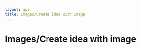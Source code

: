 ```yaml
---
layout: api
title: Images/Create idea with image
---
```


# Images/Create idea with image

<api-explorer resource="http://api.rusic.com/buckets/:bucket_id/ideas" method="POST">
  <api-header name="Accept" required="true" value="application/vnd.rusic.v1+json" editable-key="false" editable-value="false"></api-header>
  <api-header name="X-Rusic-Participant-Token" required="true" value="" editable-key="false"></api-header>
  <api-header name="X-API-Key" required="true" value="abc123" editable-key="false"></api-header>
  <api-part name="idea[title]" required="true" default="" value="Title"></api-part>
  <api-part name="idea[content]" required="true" default="" value="Content"></api-part>
  <api-part name="idea[image_ids][]" required="false" default="" value="1"></api-part>
  <api-resource name="bucket_id" required="true" default="" value="1"></api-resource>
</api-explorer>
